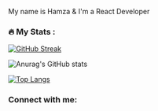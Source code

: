My name is Hamza & I'm a React Developer 


### :fire: My Stats :

[![GitHub Streak](http://github-readme-streak-stats.herokuapp.com?user=hamza-HL&theme=highcontrast&border_radius=2)](https://git.io/streak-stats)

![Anurag's GitHub stats](https://github-readme-stats.vercel.app/api?username=hamza-HL&show_icons=true&theme=vision-friendly-dark)

[![Top Langs](https://github-readme-stats.vercel.app/api/top-langs/?username=hamza-HL&layout=compact&theme=vision-friendly-dark)](https://github.com/anuraghazra/github-readme-stats)


### Connect with me:

